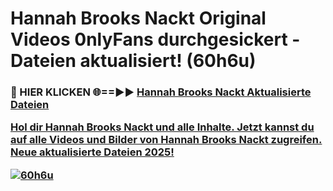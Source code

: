 # Hannah Brooks Nackt Original Videos 0nlyFans durchgesickert - Dateien aktualisiert! (60h6u)

<h3>🔴 HIER KLICKEN 🌐==►► <a href="https://tinyurl.com/h6vf6nb8" rel="nofollow">Hannah Brooks Nackt Aktualisierte Dateien

Hol dir Hannah Brooks Nackt und alle Inhalte. Jetzt kannst du auf alle Videos und Bilder von Hannah Brooks Nackt zugreifen. Neue aktualisierte Dateien 2025!

[![60h6u](https://i.imgur.com/sD4kR3V.gif)](https://tinyurl.com/h6vf6nb8)
